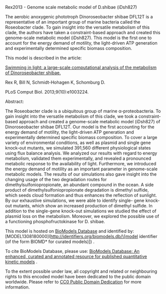 

Rex2013 - Genome scale metabolic model of D.shibae (iDsh827)

The aerobic anoxygenic phototroph Dinoroseobacter shibae DFL12T is a
representative of an important group of marine bacteria called the Roseobacter
clade. To gain insight into the versatile metabolism of this clade, the
authors have taken a constraint-based approach and created this genome-scale
metabolic model (iDsh827). This model is the first one to account for the
energy demand of motility, the light-driven ATP generation and experimentally
determined specific biomass composition.

This model is described in the article:

[Swimming in light: a large-scale computational analysis of the metabolism of
Dinoroseobacter shibae.](http://identifiers.org/pubmed/24098096)

Rex R, Bill N, Schmidt-Hohagen K, Schomburg D.

PLoS Comput Biol. 2013;9(10):e1003224.

Abstract:

The Roseobacter clade is a ubiquitous group of marine α-proteobacteria. To
gain insight into the versatile metabolism of this clade, we took a
constraint-based approach and created a genome-scale metabolic model (iDsh827)
of Dinoroseobacter shibae DFL12T. Our model is the first accounting for the
energy demand of motility, the light-driven ATP generation and experimentally
determined specific biomass composition. To cover a large variety of
environmental conditions, as well as plasmid and single gene knock-out
mutants, we simulated 391,560 different physiological states using flux
balance analysis. We analyzed our results with regard to energy metabolism,
validated them experimentally, and revealed a pronounced metabolic response to
the availability of light. Furthermore, we introduced the energy demand of
motility as an important parameter in genome-scale metabolic models. The
results of our simulations also gave insight into the changing usage of the
two degradation routes for dimethylsulfoniopropionate, an abundant compound in
the ocean. A side product of dimethylsulfoniopropionate degradation is
dimethyl sulfide, which seeds cloud formation and thus enhances the reflection
of sunlight. By our exhaustive simulations, we were able to identify single-
gene knock-out mutants, which show an increased production of dimethyl
sulfide. In addition to the single-gene knock-out simulations we studied the
effect of plasmid loss on the metabolism. Moreover, we explored the possible
use of a functioning phosphofructokinase for D. shibae.

This model is hosted on [BioModels Database](http://www.ebi.ac.uk/biomodels/)
and identified by:
[MODEL1308180000](http://identifiers.org/biomodels.db/\[model identifier \(of
the form BIOMD* for curated models\)\]) .

To cite BioModels Database, please use: [BioModels Database: An enhanced,
curated and annotated resource for published quantitative kinetic
models](http://identifiers.org/pubmed/20587024) .

To the extent possible under law, all copyright and related or neighbouring
rights to this encoded model have been dedicated to the public domain
worldwide. Please refer to [CC0 Public Domain
Dedication](http://creativecommons.org/publicdomain/zero/1.0/) for more
information.

